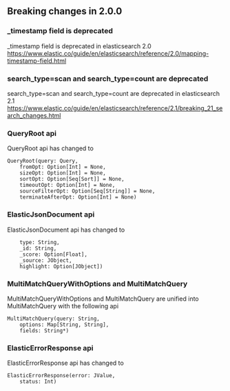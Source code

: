 ## Breaking changes in 2.0.0

### _timestamp field is deprecated
_timestamp field is deprecated in elasticsearch 2.0 https://www.elastic.co/guide/en/elasticsearch/reference/2.0/mapping-timestamp-field.html

### search_type=scan and search_type=count are deprecated
search_type=scan and search_type=count are deprecated in elasticsearch 2.1 https://www.elastic.co/guide/en/elasticsearch/reference/2.1/breaking_21_search_changes.html

### QueryRoot api 
QueryRoot api has changed to 
```
QueryRoot(query: Query,
    fromOpt: Option[Int] = None,
    sizeOpt: Option[Int] = None,
    sortOpt: Option[Seq[Sort]] = None,
    timeoutOpt: Option[Int] = None,
    sourceFilterOpt: Option[Seq[String]] = None,
    terminateAfterOpt: Option[Int] = None)
```

### ElasticJsonDocument api
ElasticJsonDocument api has changed to
```ElasticJsonDocument(_index: String,
    type: String,
    _id: String,
    _score: Option[Float],
    _source: JObject,
    highlight: Option[JObject])
```

### MultiMatchQueryWithOptions and MultiMatchQuery
MultiMatchQueryWithOptions and MultiMatchQuery are unified into MultiMatchQuery with the following api
```
MultiMatchQuery(query: String, 
    options: Map[String, String], 
    fields: String*)
```

### ElasticErrorResponse api
ElasticErrorResponse api has changed to 
```
ElasticErrorResponse(error: JValue, 
    status: Int)
```
